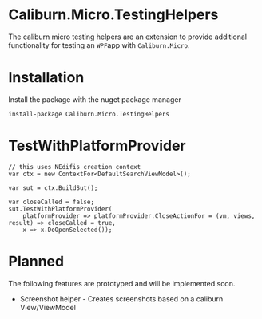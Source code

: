 # Caliburn.Micro.TestingHelpers

The caliburn micro testing helpers are an extension to provide additional functionality for testing an `WPF`app with `Caliburn.Micro`. 

# Installation

Install the package with the nuget package manager

    install-package Caliburn.Micro.TestingHelpers

# TestWithPlatformProvider

    // this uses NEdifis creation context
	var ctx = new ContextFor<DefaultSearchViewModel>();

	var sut = ctx.BuildSut();

	var closeCalled = false;
	sut.TestWithPlatformProvider(
		platformProvider => platformProvider.CloseActionFor = (vm, views, result) => closeCalled = true,
		x => x.DoOpenSelected());

# Planned

The following features are prototyped and will be implemented soon.

* Screenshot helper - Creates screenshots based on a caliburn View/ViewModel
